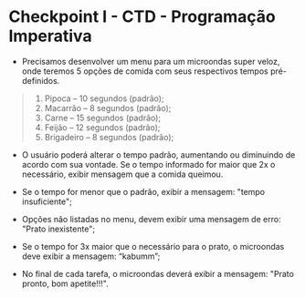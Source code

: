 # Checkpoint I - CTD - Programação Imperativa

- Precisamos desenvolver um menu para um microondas super veloz, onde teremos 5 opções de comida com seus respectivos tempos pré-definidos.

> 1. Pipoca – 10 segundos (padrão);
> 2. Macarrão – 8 segundos (padrão);
> 3. Carne – 15 segundos (padrão);
> 4. Feijão – 12 segundos (padrão);
> 5. Brigadeiro – 8 segundos (padrão);

- O usuário poderá alterar o tempo padrão, aumentando ou diminuindo de acordo com sua vontade. Se o tempo informado for maior que 2x o necessário, exibir mensagem que a comida queimou.

- Se o tempo for menor que o padrão, exibir a mensagem: "tempo insuficiente";

- Opções não listadas no menu, devem exibir uma mensagem de erro: "Prato inexistente";

- Se o tempo for 3x maior que o necessário para o prato, o microondas deve exibir a mensagem: “kabumm”;

- No final de cada tarefa, o microondas deverá exibir a mensagem: "Prato pronto, bom apetite!!!".
